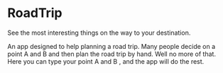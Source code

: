# RoadTrip
See the most interesting things on the way to your destination.

An app designed to help planning a road trip.  Many people decide on a point A and B and then plan the road trip by hand. Well no more of that. Here you can type your point A and B , and the app will do the rest. 
